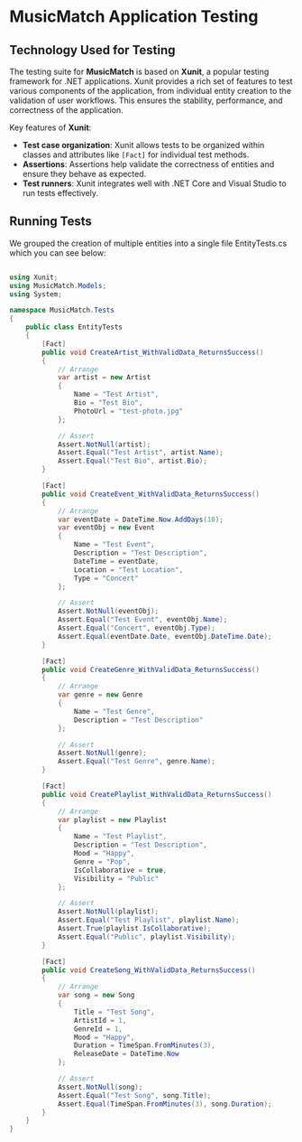 # MusicMatch Application Testing

## Technology Used for Testing

The testing suite for **MusicMatch** is based on **Xunit**, a popular testing framework for .NET applications. Xunit provides a rich set of features to test various components of the application, from individual entity creation to the validation of user workflows. This ensures the stability, performance, and correctness of the application.

Key features of **Xunit**:
- **Test case organization**: Xunit allows tests to be organized within classes and attributes like `[Fact]` for individual test methods.
- **Assertions**: Assertions help validate the correctness of entities and ensure they behave as expected.
- **Test runners**: Xunit integrates well with .NET Core and Visual Studio to run tests effectively.

## Running Tests

We grouped the creation of multiple entities into a single file EntityTests.cs which you can see below:

```csharp

using Xunit;
using MusicMatch.Models;
using System;

namespace MusicMatch.Tests
{
    public class EntityTests
    {
        [Fact]
        public void CreateArtist_WithValidData_ReturnsSuccess()
        {
            // Arrange
            var artist = new Artist
            {
                Name = "Test Artist",
                Bio = "Test Bio",
                PhotoUrl = "test-photo.jpg"
            };

            // Assert
            Assert.NotNull(artist);
            Assert.Equal("Test Artist", artist.Name);
            Assert.Equal("Test Bio", artist.Bio);
        }

        [Fact]
        public void CreateEvent_WithValidData_ReturnsSuccess()
        {
            // Arrange
            var eventDate = DateTime.Now.AddDays(10);
            var eventObj = new Event
            {
                Name = "Test Event",
                Description = "Test Description",
                DateTime = eventDate,
                Location = "Test Location",
                Type = "Concert"
            };

            // Assert
            Assert.NotNull(eventObj);
            Assert.Equal("Test Event", eventObj.Name);
            Assert.Equal("Concert", eventObj.Type);
            Assert.Equal(eventDate.Date, eventObj.DateTime.Date);
        }

        [Fact]
        public void CreateGenre_WithValidData_ReturnsSuccess()
        {
            // Arrange
            var genre = new Genre
            {
                Name = "Test Genre",
                Description = "Test Description"
            };

            // Assert
            Assert.NotNull(genre);
            Assert.Equal("Test Genre", genre.Name);
        }

        [Fact]
        public void CreatePlaylist_WithValidData_ReturnsSuccess()
        {
            // Arrange
            var playlist = new Playlist
            {
                Name = "Test Playlist",
                Description = "Test Description",
                Mood = "Happy",
                Genre = "Pop",
                IsCollaborative = true,
                Visibility = "Public"
            };

            // Assert
            Assert.NotNull(playlist);
            Assert.Equal("Test Playlist", playlist.Name);
            Assert.True(playlist.IsCollaborative);
            Assert.Equal("Public", playlist.Visibility);
        }

        [Fact]
        public void CreateSong_WithValidData_ReturnsSuccess()
        {
            // Arrange
            var song = new Song
            {
                Title = "Test Song",
                ArtistId = 1,
                GenreId = 1,
                Mood = "Happy",
                Duration = TimeSpan.FromMinutes(3),
                ReleaseDate = DateTime.Now
            };

            // Assert
            Assert.NotNull(song);
            Assert.Equal("Test Song", song.Title);
            Assert.Equal(TimeSpan.FromMinutes(3), song.Duration);
        }
    }
}
